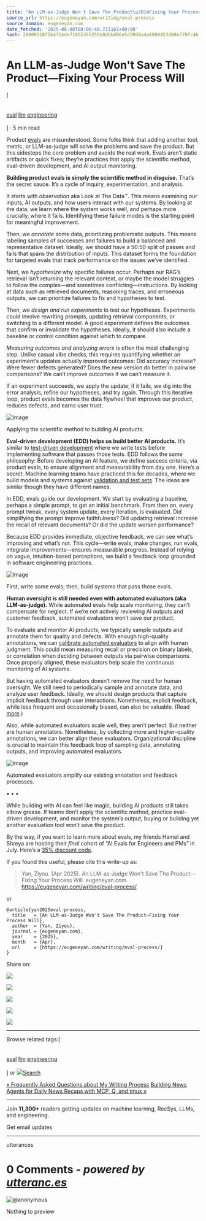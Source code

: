 ```yaml
---
title: "An LLM-as-Judge Won't Save The Product\u2014Fixing Your Process Will"
source_url: https://eugeneyan.com/writing/eval-process
source_domain: eugeneyan.com
date_fetched: '2025-08-08T08:06:40.721161+00:00'
hash: 20800518f5b4f1ede71855355255b0dbb496e5d39d8a4a8888453d88e770fc46
---
```


# An LLM-as-Judge Won't Save The Product—Fixing Your Process Will

\[\
\
\
[eval](https://eugeneyan.com/tag/eval/) [llm](https://eugeneyan.com/tag/llm/) [engineering](https://eugeneyan.com/tag/engineering/)\
\
\]
· 5 min read


Product [evals](https://eugeneyan.com/tag/eval/) are misunderstood. Some folks think that adding another tool, metric, or LLM-as-judge will solve the problems and save the product. But this sidesteps the core problem and avoids the real work. Evals aren’t static artifacts or quick fixes; they’re practices that apply the scientific method, eval-driven development, and AI output monitoring.

**Building product evals is simply the scientific method in disguise.** That’s the secret sauce. It’s a cycle of inquiry, experimentation, and analysis.

It starts with _observation_ aka Look at The Data™. This means examining our inputs, AI outputs, and how users interact with our systems. By looking at the data, we learn where the system works well, and perhaps more crucially, where it fails. Identifying these failure modes is the starting point for meaningful improvement.

Then, we _annotate_ some data, prioritizing problematic outputs. This means labeling samples of successes and failures to build a balanced and representative dataset. Ideally, we should have a 50:50 split of passes and fails that spans the distribution of inputs. This dataset forms the foundation for targeted evals that track performance on the issues we’ve identified.

Next, we _hypothesize_ why specific failures occur. Perhaps our RAG’s retrieval isn’t returning the relevant context, or maybe the model struggles to follow the complex—and sometimes conflicting—instructions. By looking at data such as retrieved documents, reasoning traces, and erroneous outputs, we can prioritize failures to fix and hypotheses to test.

Then, we _design and run experiments_ to test our hypotheses. Experiments could involve rewriting prompts, updating retrieval components, or switching to a different model. A good experiment defines the outcomes that confirm or invalidate the hypotheses. Ideally, it should also include a baseline or control condition against which to compare.

_Measuring outcomes and analyzing errors_ is often the most challenging step. Unlike casual vibe checks, this requires quantifying whether an experiment’s updates actually improved outcomes: Did accuracy increase? Were fewer defects generated? Does the new version do better in pairwise comparisons? We can’t improve outcomes if we can’t measure it.

If an experiment succeeds, we apply the update; if it fails, we dig into the error analysis, refine our hypotheses, and try again. Through this iterative loop, product evals becomes the data flywheel that improves our product, reduces defects, and earns user trust.

![Image](https://eugeneyan.com/assets/eval-method.webp)

Applying the scientific method to building AI products.

**Eval-driven development (EDD) helps us build better AI products.** It’s similar to [test-driven development](https://en.wikipedia.org/wiki/Test-driven_development) where we write tests before implementing software that passes those tests. EDD follows the same philosophy: Before developing an AI feature, we define success criteria, via product evals, to ensure alignment and measurability from day one. Here’s a secret: Machine learning teams have practiced this for decades, where we build models and systems against [validation and test sets](https://en.wikipedia.org/wiki/Training,_validation,_and_test_data_sets). The ideas are similar though they have different names.

In EDD, evals guide our development. We start by evaluating a baseline, perhaps a simple prompt, to get an initial benchmark. From then on, every prompt tweak, every system update, every iteration, is evaluated. Did simplifying the prompt improve faithfulness? Did updating retrieval increase the recall of relevant documents? Or did the update worsen performance?

Because EDD provides immediate, objective feedback, we can see what’s improving and what’s not. This cycle—write evals, make changes, run evals, integrate improvements—ensures measurable progress. Instead of relying on vague, intuition-based perceptions, we build a feedback loop grounded in software engineering practices.

![Image](https://eugeneyan.com/assets/edd.webp)

First, write some evals; then, build systems that pass those evals.

**Human oversight is still needed even with automated evaluators (aka LLM-as-judge).** While automated evals help scale monitoring, they can’t compensate for neglect. If we’re not actively reviewing AI outputs and customer feedback, automated evaluators won’t save our product.

To evaluate and monitor AI products, we typically sample outputs and annotate them for quality and defects. With enough high-quality annotations, we can [calibrate automated evaluators](https://eugeneyan.com/writing/aligneval/) to align with human judgment. This could mean measuring recall or precision on binary labels, or correlation when deciding between outputs via pairwise comparisons. Once properly aligned, these evaluators help scale the continuous monitoring of AI systems.

But having automated evaluators doesn’t remove the need for human oversight. We still need to periodically sample and annotate data, and analyze user feedback. Ideally, we should design products that capture implicit feedback through user interactions. Nonetheless, explicit feedback, while less frequent and occasionally biased, can also be valuable. (Read [more](https://eugeneyan.com/writing/llm-patterns/#collect-user-feedback-to-build-our-data-flywheel).)

Also, while automated evaluators scale well, they aren’t perfect. But neither are human annotators. Nonetheless, by collecting more and higher-quality annotations, we can better align these evaluators. Organizational discipline is crucial to maintain this feedback loop of sampling data, annotating outputs, and improving automated evaluators.

![Image](https://eugeneyan.com/assets/ai-monitoring.webp)

Automated evaluators amplify our existing annotation and feedback processes.

• • •

While building with AI can feel like magic, building AI products still takes elbow grease. If teams don’t apply the scientific method, practice eval-driven development, and monitor the system’s output, buying or building yet another evaluation tool won’t save the product.

By the way, if you want to learn more about evals, my friends Hamel and Shreya are hosting their _final_ cohort of “AI Evals for Engineers and PMs” in July. Here’s a [35% discount code](https://maven.com/parlance-labs/evals?promoCode=eugene-is-all-you-need).

If you found this useful, please cite this write-up as:

> Yan, Ziyou. (Apr 2025). An LLM-as-Judge Won't Save The Product—Fixing Your Process Will. eugeneyan.com.
> https://eugeneyan.com/writing/eval-process/.

or

```
@article{yan2025eval-process,
  title   = {An LLM-as-Judge Won't Save The Product—Fixing Your Process Will},
  author  = {Yan, Ziyou},
  journal = {eugeneyan.com},
  year    = {2025},
  month   = {Apr},
  url     = {https://eugeneyan.com/writing/eval-process/}
}
```

Share on:

![](https://eugeneyan.com/assets/icon-twitter.svg)

![](https://eugeneyan.com/assets/icon-linkedin.svg)

![](https://eugeneyan.com/assets/bluesky.svg)

![](https://eugeneyan.com/assets/icon-facebook.svg)

![](https://eugeneyan.com/assets/icon-mail.svg)

* * *

Browse related tags:\[\
\
\
[eval](https://eugeneyan.com/tag/eval/) [llm](https://eugeneyan.com/tag/llm/) [engineering](https://eugeneyan.com/tag/engineering/)\
\
\]
or [![](https://eugeneyan.com/assets/icon-search.svg)Search](https://eugeneyan.com/search/ "Search")

[« Frequently Asked Questions about My Writing Process](https://eugeneyan.com/writing/writing-faq/) [Building News Agents for Daily News Recaps with MCP, Q, and tmux »](https://eugeneyan.com/writing/news-agents/)

* * *

Join **11,300+** readers getting updates on machine learning, RecSys, LLMs, and engineering.

Get email updates

* * *

utterances

# 0 Comments _\- powered by_ _[utteranc.es](https://utteranc.es/)_

![@anonymous](<Base64-Image-Removed>)

Nothing to preview